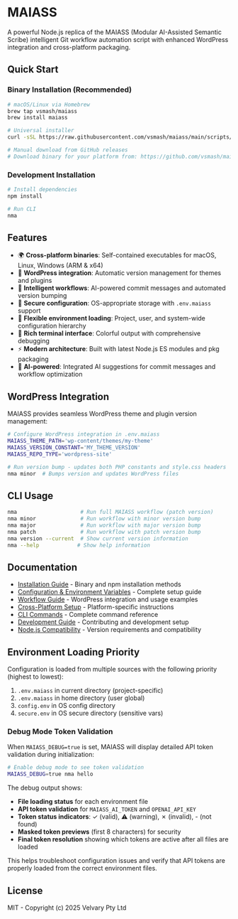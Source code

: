 # MAIASS

A powerful Node.js replica of the MAIASS (Modular AI-Assisted Semantic Scribe) intelligent Git workflow automation script with enhanced WordPress integration and cross-platform packaging.

## Quick Start

### Binary Installation (Recommended)
```bash
# macOS/Linux via Homebrew
brew tap vsmash/maiass
brew install maiass

# Universal installer
curl -sSL https://raw.githubusercontent.com/vsmash/maiass/main/scripts/install.sh | bash

# Manual download from GitHub releases
# Download binary for your platform from: https://github.com/vsmash/maiass/releases
```

### Development Installation
```bash
# Install dependencies
npm install

# Run CLI
nma
```

## Features

- 🌍 **Cross-platform binaries**: Self-contained executables for macOS, Linux, Windows (ARM & x64)
- 🔌 **WordPress integration**: Automatic version management for themes and plugins
- 🚀 **Intelligent workflows**: AI-powered commit messages and automated version bumping
- 🔐 **Secure configuration**: OS-appropriate storage with `.env.maiass` support
- 📁 **Flexible environment loading**: Project, user, and system-wide configuration hierarchy
- 🎨 **Rich terminal interface**: Colorful output with comprehensive debugging
- ⚡ **Modern architecture**: Built with latest Node.js ES modules and pkg packaging
- 🤖 **AI-powered**: Integrated AI suggestions for commit messages and workflow optimization

## WordPress Integration

MAIASS provides seamless WordPress theme and plugin version management:

```bash
# Configure WordPress integration in .env.maiass
MAIASS_THEME_PATH='wp-content/themes/my-theme'
MAIASS_VERSION_CONSTANT='MY_THEME_VERSION'
MAIASS_REPO_TYPE='wordpress-site'

# Run version bump - updates both PHP constants and style.css headers
nma minor  # Bumps version and updates WordPress files
```

## CLI Usage

```bash
nma                    # Run full MAIASS workflow (patch version)
nma minor              # Run workflow with minor version bump
nma major              # Run workflow with major version bump
nma patch              # Run workflow with patch version bump
nma version --current  # Show current version information
nma --help            # Show help information
```

## Documentation

- [Installation Guide](./installation-guide.md) - Binary and npm installation methods
- [Configuration & Environment Variables](./configuration.md) - Complete setup guide
- [Workflow Guide](./workflow.md) - WordPress integration and usage examples
- [Cross-Platform Setup](./cross-platform.md) - Platform-specific instructions
- [CLI Commands](./commands.md) - Complete command reference
- [Development Guide](./development.md) - Contributing and development setup
- [Node.js Compatibility](./node-compatibility.md) - Version requirements and compatibility

## Environment Loading Priority

Configuration is loaded from multiple sources with the following priority (highest to lowest):

1. `.env.maiass` in current directory (project-specific)
2. `.env.maiass` in home directory (user global)
3. `config.env` in OS config directory
4. `secure.env` in OS secure directory (sensitive vars)

### Debug Mode Token Validation

When `MAIASS_DEBUG=true` is set, MAIASS will display detailed API token validation during initialization:

```bash
# Enable debug mode to see token validation
MAIASS_DEBUG=true nma hello
```

The debug output shows:
- **File loading status** for each environment file
- **API token validation** for `MAIASS_AI_TOKEN` and `OPENAI_API_KEY`
- **Token status indicators**: ✓ (valid), ⚠ (warning), ✗ (invalid), - (not found)
- **Masked token previews** (first 8 characters) for security
- **Final token resolution** showing which tokens are active after all files are loaded

This helps troubleshoot configuration issues and verify that API tokens are properly loaded from the correct environment files.

## License

MIT - Copyright (c) 2025 Velvary Pty Ltd
